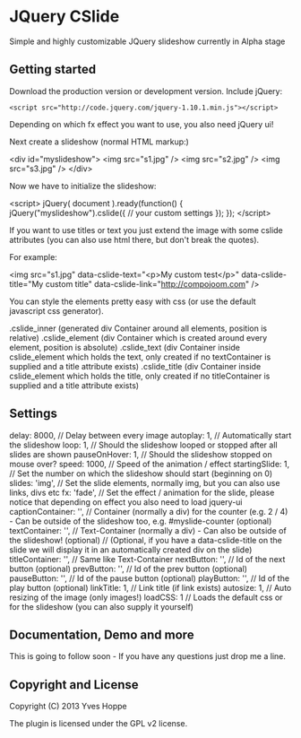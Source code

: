 JQuery CSlide
======

Simple and highly customizable JQuery slideshow currently in Alpha stage

Getting started
-----------------------

Download the production version or development version. Include jQuery:

`<script src="http://code.jquery.com/jquery-1.10.1.min.js"></script>`

Depending on which fx effect you want to use, you also need jQuery ui!

Next create a slideshow (normal HTML markup:)

&lt;div id=&quot;myslideshow&quot;&gt;
    &lt;img src=&quot;s1.jpg&quot; /&gt;
    &lt;img src=&quot;s2.jpg&quot; /&gt;
    &lt;img src=&quot;s3.jpg&quot; /&gt;
&lt;/div&gt;

Now we have to initialize the slideshow:

&lt;script&gt;
jQuery( document ).ready(function() {
    jQuery(&quot;myslideshow&quot;).cslide({
        // your custom settings
    });
});
&lt;/script&gt;

If you want to use titles or text you just extend the image with some cslide attributes (you can also use html there, but don't break the quotes).

For example:


&lt;img src=&quot;s1.jpg&quot; data-cslide-text=&quot;&lt;p&gt;My custom test&lt;/p&gt;&quot; data-cslide-title=&quot;My custom title&quot; data-cslide-link=&quot;http://compojoom.com&quot; /&gt;


You can style the elements pretty easy with css (or use the default javascript css generator).

.cslide_inner (generated div Container around all elements, position is relative)
.cslide_element (div Container which is created around every element, position is absolute)
.cslide_text (div Container inside cslide_element which holds the text, only created if no textContainer is supplied and a title attribute exists)
.cslide_title (div Container inside cslide_element which holds the title, only created if no titleContainer is supplied and a title attribute exists)

Settings
-----------------------

delay:                      8000, // Delay between every image
autoplay:                      1, // Automatically start the slideshow
loop:                          1, // Should the slideshow looped or stopped after all slides are shown
pauseOnHover:                  1, // Should the slideshow stopped on mouse over?
speed:                      1000, // Speed of the animation / effect
startingSlide:                 1, // Set the number on which the slideshow should start (beginning on 0)
slides:                    'img', // Set the slide elements, normally img, but you can also use links, divs etc
fx:                       'fade', // Set the effect / animation for the slide, please notice that depending on effect you also need to load jquery-ui
captionContainer:             '', // Container (normally a div) for the counter (e.g. 2 / 4) - Can be outside of the slideshow too, e.g. #myslide-counter (optional)
textContainer:                '', // Text-Container (normally a div) - Can also be outside of the slideshow! (optional)
                                  // (Optional, if you have a data-cslide-title on the slide we will display it in an automatically created div on the slide)
titleContainer:               '', // Same like Text-Container
nextButton:                   '', // Id of the next button (optional)
prevButton:                   '', // Id of the prev button (optional)
pauseButton:                  '', // Id of the pause button (optional)
playButton:                   '', // Id of the play button (optional)
linkTitle:                     1, // Link title (if link exists)
autosize:                      1, // Auto resizing of the image (only images!)
loadCSS:                       1  // Loads the default css or for the slideshow (you can also supply it yourself)


Documentation, Demo and more
----------------------------------

This is going to follow soon - If you have any questions just drop me a line.


Copyright and License
----------------------------------

Copyright (C) 2013 Yves Hoppe

The plugin is licensed under the GPL v2 license.